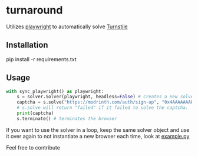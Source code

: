# turnaround
Utilizes [playwright](https://playwright.dev/) to automatically solve [Turnstile](https://www.cloudflare.com/products/turnstile/)

## Installation
pip install -r requirements.txt

## Usage
```py
with sync_playwright() as playwright:
    s = solver.Solver(playwright, headless=False) # creates a new solver object
    captcha = s.solve("https://modrinth.com/auth/sign-up", "0x4AAAAAAAHWfmKCm7cUG869", invisible=True) # first argument is the website url & second one is the website sitekey
    # s.solve will return "failed" if it failed to solve the captcha.
    print(captcha)
    s.terminate() # terminates the browser
```


If you want to use the solver in a loop, keep the same solver object and use it over again to not instantiate a new browser each time, look at [example.py](https://github.com/Body-Alhoha/turnaround/blob/main/example.py)

Feel free to contribute
